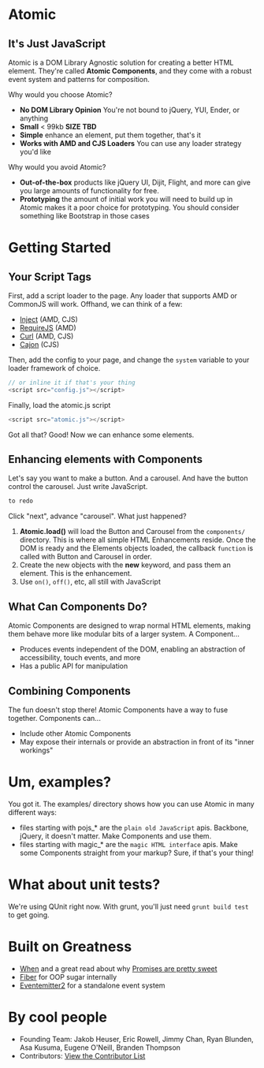 # Atomic
## It's Just JavaScript

Atomic is a DOM Library Agnostic solution for creating a better HTML element. They're called **Atomic Components**, and they come with a robust event system and patterns for composition.

Why would you choose Atomic?
* **No DOM Library Opinion** You're not bound to jQuery, YUI, Ender, or anything
* **Small** < 99kb **SIZE TBD**
* **Simple** enhance an element, put them together, that's it
* **Works with AMD and CJS Loaders** You can use any loader strategy you'd like

Why would you avoid Atomic?
* **Out-of-the-box** products like jQuery UI, Dijit, Flight, and more can give you large amounts of functionality for free.
* **Prototyping** the amount of initial work you will need to build up in Atomic makes it a poor choice for prototyping. You should consider something like Bootstrap in those cases

# Getting Started
## Your Script Tags

First, add a script loader to the page. Any loader that supports AMD or CommonJS will work. Offhand, we can think of a few:

* [Inject](http://www.injectjs.com) (AMD, CJS)
* [RequireJS](http://www.requirejs.org) (AMD)
* [Curl](https://github.com/cujojs/curl) (AMD, CJS)
* [Cajon](https://github.com/requirejs/cajon) (CJS)

Then, add the config to your page, and change the `system` variable to your loader framework of choice.
```js
// or inline it if that's your thing
<script src="config.js"></script>
```

Finally, load the atomic.js script
```js
<script src="atomic.js"></script>
```

Got all that? Good! Now we can enhance some elements.

## Enhancing elements with Components

Let's say you want to make a button. And a carousel. And have the button control the carousel. Just write JavaScript.

```js
to redo
```

Click "next", advance "carousel". What just happened?

1. **Atomic.load()** will load the Button and Carousel from the `components/` directory. This is where all simple HTML Enhancements reside. Once the DOM is ready and the Elements objects loaded, the callback `function` is called with Button and Carousel in order.
2. Create the new objects with the **new** keyword, and pass them an element. This is the enhancement.
3. Use `on()`, `off()`, etc, all still with JavaScript

## What Can Components Do?

Atomic Components are designed to wrap normal HTML elements, making them behave more like modular bits of a larger system. A Component...

* Produces events independent of the DOM, enabling an abstraction of accessibility, touch events, and more
* Has a public API for manipulation

## Combining Components

The fun doesn't stop there! Atomic Components have a way to fuse together. Components can...

* Include other Atomic Components
* May expose their internals or provide an abstraction in front of its "inner workings"

# Um, examples?
You got it. The examples/ directory shows how you can use Atomic in many different ways:

* files starting with pojs_* are the `plain old JavaScript` apis. Backbone, jQuery, it doesn't matter. Make Components and use them.
* files starting with magic_* are the `magic HTML interface` apis. Make some Components straight from your markup? Sure, if that's your thing!

# What about unit tests?
We're using QUnit right now. With grunt, you'll just need `grunt build test` to get going.

# Built on Greatness
* [When](https://github.com/cujojs/when) and a great read about why [Promises are pretty sweet](https://gist.github.com/domenic/3889970)
* [Fiber](https://github.com/linkedin/Fiber) for OOP sugar internally
* [Eventemitter2](https://github.com/hij1nx/EventEmitter2) for a standalone event system

# By cool people
* Founding Team: Jakob Heuser, Eric Rowell, Jimmy Chan, Ryan Blunden, Asa Kusuma, Eugene O'Neill, Branden Thompson
* Contributors: [View the Contributor List](https://github.com/Jakobo/atomic/contributors)